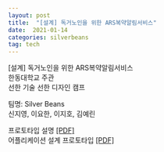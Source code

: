 ```yaml
---  
layout: post  
title:  "[설계] 독거노인을 위한 ARS복약알림서비스"
date:  2021-01-14   
categories: silverbeans  
tag: tech  
---  
```


[설계] 독거노인을 위한 ARS복약알림서비스  
한동대학교 주관   
선한 기술 선한 디자인 캠프  
  
팀명: Silver Beans   
신지영, 이요한, 이지호, 김예린  
  
프로토타입 설명 [[PDF]](../file/2021-silverbeans/explanation.pdf)  
어플리케이션 설계 프로토타입 [[PDF]](../file/2021-silverbeans/figma.pdf)  
